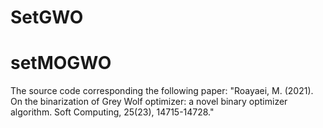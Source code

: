 # SetGWO
# setMOGWO
The source code corresponding the following paper:
"Roayaei, M. (2021). On the binarization of Grey Wolf optimizer: a novel binary optimizer algorithm. Soft Computing, 25(23), 14715-14728."

